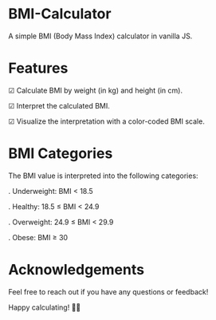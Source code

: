 # BMI-Calculator

A simple BMI (Body Mass Index) calculator in vanilla JS.

# Features
☑ Calculate BMI by weight (in kg) and height (in cm).

☑ Interpret the calculated BMI.

☑ Visualize the interpretation with a color-coded BMI scale.

# BMI Categories

The BMI value is interpreted into the following categories:

. Underweight: BMI < 18.5

. Healthy: 18.5 ≤ BMI < 24.9

. Overweight: 24.9 ≤ BMI < 29.9

. Obese: BMI ≥ 30

# Acknowledgements

Feel free to reach out if you have any questions or feedback!

Happy calculating! 🧮✨

